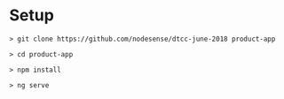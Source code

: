 # Setup

    > git clone https://github.com/nodesense/dtcc-june-2018 product-app

    > cd product-app

    > npm install
    
    > ng serve

